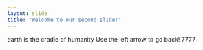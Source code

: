 ```yaml
---
layout: slide
title: "Welcome to our second slide!"
---
```

earth is the cradle of humanity
Use the left arrow to go back!
7777
